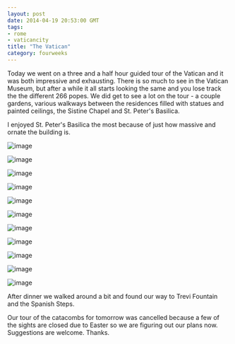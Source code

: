 ```yaml
---
layout: post
date: 2014-04-19 20:53:00 GMT
tags:
- rome
- vaticancity
title: "The Vatican"
category: fourweeks
---
```

<p>Today we went on a three and a half hour guided tour of the Vatican and it was both impressive and exhausting. There is so much to see in the Vatican Museum, but after a while it all starts looking the same and you lose track the the different 266 popes. We did get to see a lot on the tour - a couple gardens, various walkways between the residences filled with statues and painted ceilings, the Sistine Chapel and St. Peter's Basilica.</p>
<p>I enjoyed St. Peter's Basilica the most because of just how massive and ornate the building is.&nbsp;</p>
<p><img alt="image" src="/images/bc310786bf0f2f823bfeed91e059d9ff46df36558ad79ea90e134e21d8ab531c.jpg" /></p>
<p><img alt="image" src="/images/f5aaf4a7e22f06ff3b99c0fa5733d14b49392b35296b1dbb39f0927f20acabfe.jpg" /></p>
<p><img alt="image" src="/images/d0d99d8b930dbc1e36776d819512521b37f2568240cb25f606cabfd0b16ba9dd.jpg" /></p>
<p><img alt="image" src="/images/8a15ce2684d68089e00e3be627bb01160b88309f774736cb15ca7cea09eacb8f.jpg" /></p>
<p><img alt="image" src="/images/cd96f5f207252f0eb465ac4742e9544df0f831ccbaa1fe1277b9a4bd9c648bb7.jpg" /></p>
<p><img alt="image" src="/images/893a4e17a38cb9d986b8a34adb8d290a460623f2d31f1b069c58b19398edc7e6.jpg" /></p>
<p><img alt="image" src="/images/2f7592bb479557190aaf11d587d95317dca2a1386d1bf06c6665b1e18c102c2b.jpg" /></p>
<p><img alt="image" src="/images/1b3cadacfaea5f67b478bda57585ee0c0123fdd866bf933e10cc29e0f3a6b8e1.jpg" /></p>
<p><img alt="image" src="/images/a67d4a4079bd4bc739d0a0647266fad9613a3b69fec7564483e952521a0bc4e6.jpg" /></p>
<p><img alt="image" src="/images/5ffa6101878cafdf04f07e3ca340455bd6c187f5c7920f3793afa48ea2eed2a6.jpg" /></p>
<p><img alt="image" src="/images/c3b41236e22bf5ef6e3c56aa1837f45fd63ded7ee7e53695da3c717ddf0a668e.jpg" /></p>
<p></p>
<p></p>
<p>After dinner we walked around a bit and found our way to Trevi Fountain and the Spanish Steps.&nbsp;</p>
<p>Our tour of the catacombs for tomorrow was cancelled because a few of the sights are closed due to Easter so we are figuring out our plans now. Suggestions are welcome. Thanks.</p>
